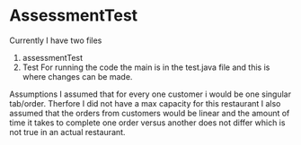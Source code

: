# AssessmentTest

Currently I have two files
1. assessmentTest
2. Test
For running the code the main is in the test.java file and this is where changes can be made.

Assumptions
I assumed that for every one customer i would be one singular tab/order. Therfore I did not have a max capacity for this restaurant
I also assumed that the orders from customers would be linear and the amount of time it takes to complete one order versus another does not differ which is not true in an actual restaurant.
